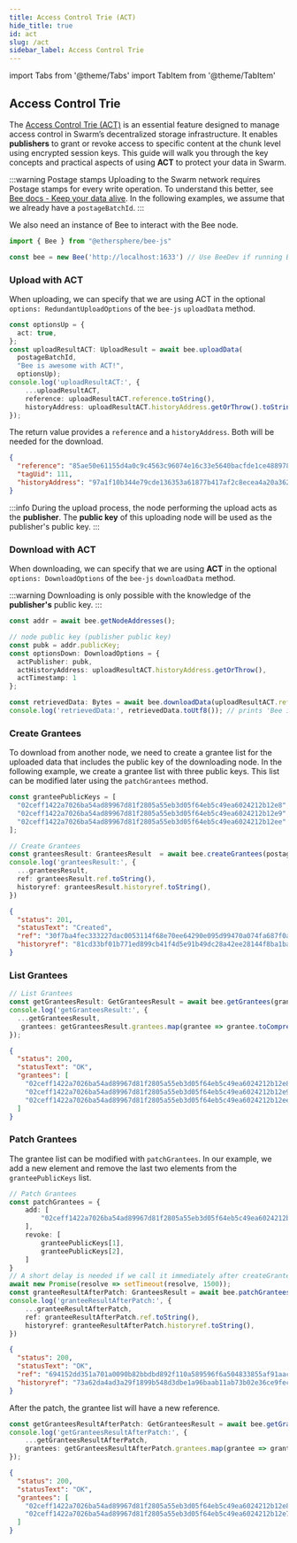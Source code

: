 ```yaml
---
title: Access Control Trie (ACT)
hide_title: true
id: act
slug: /act
sidebar_label: Access Control Trie
---
```


import Tabs from '@theme/Tabs'
import TabItem from '@theme/TabItem'

## Access Control Trie

The [Access Control Trie (ACT)](https://solarpunk.buzz/introducing-the-access-control-trie-act-in-swarm/) is an essential feature designed to manage access control in Swarm’s decentralized storage infrastructure. It enables __publishers__ to grant or revoke access to specific content at the chunk level using encrypted session keys. This guide will walk you through the key concepts and practical aspects of using __ACT__ to protect your data in Swarm.

:::warning Postage stamps
Uploading to the Swarm network requires Postage stamps for every write operation. To understand this better, see [Bee docs - Keep your data alive](https://docs.ethswarm.org/docs/develop/access-the-swarm/introduction/#keep-your-data-alive). In the following examples, we assume that we already have a `postageBatchId`.
:::

We also need an instance of Bee to interact with the Bee node.

```ts
import { Bee } from "@ethersphere/bee-js"
```

```ts
const bee = new Bee('http://localhost:1633') // Use BeeDev if running Bee in dev mode locally
```

### Upload with ACT

When uploading, we can specify that we are using ACT in the optional `options: RedundantUploadOptions` of the `bee-js` `uploadData` method.

```ts
const optionsUp = {
  act: true,
};
const uploadResultACT: UploadResult = await bee.uploadData(
  postageBatchId,
  "Bee is awesome with ACT!",
  optionsUp);
console.log('uploadResultACT:', {
    ...uploadResultACT,
    reference: uploadResultACT.reference.toString(),
    historyAddress: uploadResultACT.historyAddress.getOrThrow().toString()
});
```

The return value provides a `reference` and a `historyAddress`. Both will be needed for the download.

```json title="uploadResultACT"
{
  "reference": "85ae50e61155d4a0c9c4563c96074e16c33e5640bacfde1ce488978d602927fa",
  "tagUid": 111,
  "historyAddress": "97a1f10b344e79cde136353a61877b417af2c8ecea4a20a362b920aedb240dc7"
}
```

:::info
During the upload process, the node performing the upload acts as the __publisher__. The __public key__ of this uploading node will be used as the publisher's public key.
:::

### Download with ACT

When downloading, we can specify that we are using __ACT__ in the optional `options: DownloadOptions` of the `bee-js` `downloadData` method.

:::warning
Downloading is only possible with the knowledge of the __publisher's__ public key.
:::

```ts
const addr = await bee.getNodeAddresses();

// node public key (publisher public key)
const pubk = addr.publicKey;
const optionsDown: DownloadOptions = {
  actPublisher: pubk,
  actHistoryAddress: uploadResultACT.historyAddress.getOrThrow(),
  actTimestamp: 1
};

const retrievedData: Bytes = await bee.downloadData(uploadResultACT.reference, optionsDown);
console.log('retrievedData:', retrievedData.toUtf8()); // prints 'Bee is awesome with ACT!'
```

### Create Grantees

To download from another node, we need to create a grantee list for the uploaded data that includes the public key of the downloading node. In the following example, we create a grantee list with three public keys. This list can be modified later using the `patchGrantees` method.

```ts
const granteePublicKeys = [
  "02ceff1422a7026ba54ad89967d81f2805a55eb3d05f64eb5c49ea6024212b12e8",
  "02ceff1422a7026ba54ad89967d81f2805a55eb3d05f64eb5c49ea6024212b12e9",
  "02ceff1422a7026ba54ad89967d81f2805a55eb3d05f64eb5c49ea6024212b12ee"
];

// Create Grantees
const granteesResult: GranteesResult  = await bee.createGrantees(postageBatchId, granteePublicKeys);
console.log('granteesResult:', {
  ...granteesResult,
  ref: granteesResult.ref.toString(),
  historyref: granteesResult.historyref.toString(),
})
```

```json title="granteeResult"
{
  "status": 201,
  "statusText": "Created",
  "ref": "30f7ba4fec333227dac0053114f68e70ee64290e095d99470a074fa687f0ad0774370a1e597447fbec7f916c4a2f70d0719150dce3573b290b3fcfe7883ed79d",
  "historyref": "81cd33bf01b771ed899cb41f4d5e91b49dc28a42ee28144f8ba1ba59ecc66f09"
}
```

### List Grantees

```ts
// List Grantees
const getGranteesResult: GetGranteesResult = await bee.getGrantees(granteesResult.ref);
console.log('getGranteesResult:', {
  ...getGranteesResult,
   grantees: getGranteesResult.grantees.map(grantee => grantee.toCompressedHex())
});
```

```json title="getGranteesResult"
{
  "status": 200,
  "statusText": "OK",
  "grantees": [
    "02ceff1422a7026ba54ad89967d81f2805a55eb3d05f64eb5c49ea6024212b12e8",
    "02ceff1422a7026ba54ad89967d81f2805a55eb3d05f64eb5c49ea6024212b12e9",
    "02ceff1422a7026ba54ad89967d81f2805a55eb3d05f64eb5c49ea6024212b12ee"
  ]
}
```

### Patch Grantees

The grantee list can be modified with `patchGrantees`. In our example, we add a new element and remove the last two elements from the `granteePublicKeys` list.

```ts
// Patch Grantees
const patchGrantees = {
    add: [
        "02ceff1422a7026ba54ad89967d81f2805a55eb3d05f64eb5c49ea6024212b12e7"
    ],
    revoke: [
        granteePublicKeys[1],
        granteePublicKeys[2],
    ]
}
// A short delay is needed if we call it immediately after createGrantees.
await new Promise(resolve => setTimeout(resolve, 1500));
const granteeResultAfterPatch: GranteesResult = await bee.patchGrantees(postageBatchId, granteesResult.ref, granteesResult.historyref, patch_grantees);
console.log('granteeResultAfterPatch:', {
    ...granteeResultAfterPatch,
    ref: granteeResultAfterPatch.ref.toString(),
    historyref: granteeResultAfterPatch.historyref.toString(),
})
```

```json title="granteeResultAfterPatch"
{
  "status": 200,
  "statusText": "OK",
  "ref": "694152dd351a701a0090b82bbdbd892f110a589596f6a504833855af91aacbf127e292a8a49119c53ec46c112501eab6933340c59d05576ec45354e990479e5f",
  "historyref": "73a62da4ad3a29f1899b548d3dbe1a96baab11ab73b02e36ce9fec728a5b87d3"
}
```

After the patch, the grantee list will have a new reference.

```ts
const getGranteesResultAfterPatch: GetGranteesResult = await bee.getGrantees(granteeResultAfterPatch.ref);
console.log('getGranteesResultAfterPatch:', {
    ...getGranteesResultAfterPatch,
    grantees: getGranteesResultAfterPatch.grantees.map(grantee => grantee.toCompressedHex())
});
```

```json title="getGranteesResultAfterPatch"
{
  "status": 200,
  "statusText": "OK",
  "grantees": [
    "02ceff1422a7026ba54ad89967d81f2805a55eb3d05f64eb5c49ea6024212b12e8",
    "02ceff1422a7026ba54ad89967d81f2805a55eb3d05f64eb5c49ea6024212b12e7"'
  ]
}
```

